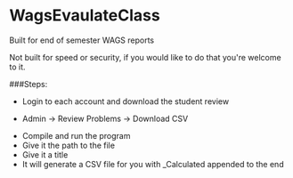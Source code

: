 # WagsEvaulateClass

Built for end of semester WAGS reports

Not built for speed or security, if you would like to do that you're welcome to it. 

###Steps:

* Login to each account and download the student review 
 - Admin -> Review Problems -> Download CSV
* Compile and run the program
* Give it the path to the file
* Give it a title
* It will generate a CSV file for you with _Calculated appended to the end
